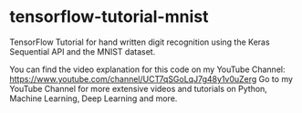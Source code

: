 # tensorflow-tutorial-mnist
TensorFlow Tutorial for hand written digit recognition using the Keras Sequential API and the MNIST dataset.

You can find the video explanation for this code on my YouTube Channel: https://www.youtube.com/channel/UCT7qSGoLqJ7g48y1v0uZerg
Go to my YouTube Channel for more extensive videos and tutorials on Python, Machine Learning, Deep Learning and more.
